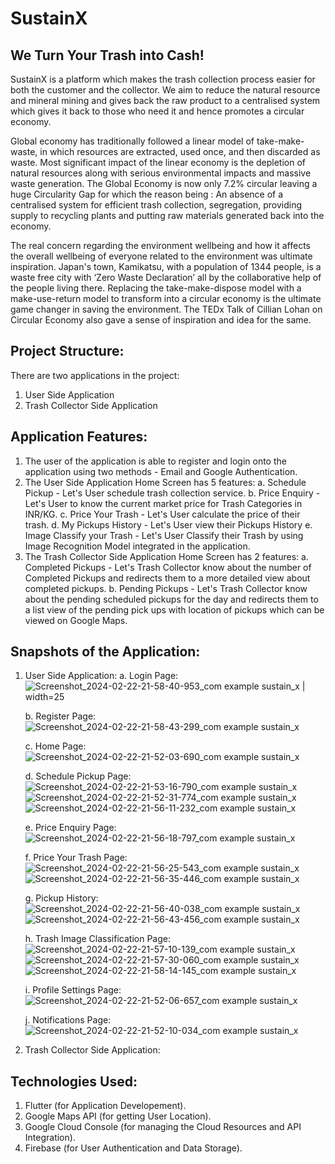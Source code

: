 # SustainX
## We Turn Your Trash into Cash!

SustainX is a platform which makes the trash collection process easier for both the customer and the collector. We aim to reduce the natural resource and mineral mining and gives back the raw product to a centralised system which gives it back to those who need it and hence promotes a circular economy.

Global economy has traditionally followed a linear model of take-make-waste, in which resources are extracted, used once, and then discarded as waste. Most significant impact of the linear economy is the depletion of natural resources along with serious environmental impacts and massive waste generation. 
The Global Economy is now only 7.2% circular leaving a huge Circularity Gap for which the reason being : An absence of a centralised system for efficient trash collection, segregation, providing supply to recycling plants and putting raw materials generated back into the economy.

The real concern regarding the environment wellbeing and how it affects the overall wellbeing of everyone related to the environment was ultimate inspiration. Japan's town, Kamikatsu, with a population of 1344 people, is a waste free city with ‘Zero Waste Declaration’ all by the collaborative help of the people living there. Replacing the take-make-dispose model with a make-use-return model to transform into a circular economy is the ultimate game changer in saving the environment. The TEDx Talk of Cillian Lohan on Circular Economy also gave a sense of inspiration and idea for the same.

## Project Structure:
There are two applications in the project:
1. User Side Application
2. Trash Collector Side Application

## Application Features:
1. The user of the application is able to register and login onto the application using two methods - Email and Google Authentication.
2. The User Side Application Home Screen has 5 features:
   a. Schedule Pickup - Let's User schedule trash collection service.
   b. Price Enquiry - Let's User to know the current market price for Trash Categories in INR/KG.
   c. Price Your Trash - Let's User calculate the price of their trash.
   d. My Pickups History - Let's User view their Pickups History
   e. Image Classify your Trash - Let's User Classify their Trash by using Image Recognition Model integrated in the application.
3. The Trash Collector Side Application Home Screen has 2 features:
   a. Completed Pickups - Let's Trash Collector know about the number of Completed Pickups and redirects them to a more detailed view about completed pickups.
   b. Pending Pickups - Let's Trash Collector know about the pending scheduled pickups for the day and redirects them to a list view of the pending pick ups with location of pickups which can be viewed on Google Maps.

## Snapshots of the Application:
1. User Side Application:
   a. Login Page:
   ![Screenshot_2024-02-22-21-58-40-953_com example sustain_x | width=25](https://github.com/Ninad-Lunge/SustainX/assets/96621805/4b226386-5dfa-4409-abb1-41321a788928)
   
   b. Register Page:
   ![Screenshot_2024-02-22-21-58-43-299_com example sustain_x](https://github.com/Ninad-Lunge/SustainX/assets/96621805/f0a63dab-fd3f-46d2-bbd1-c52e74dee335)

   c. Home Page:
   ![Screenshot_2024-02-22-21-52-03-690_com example sustain_x](https://github.com/Ninad-Lunge/SustainX/assets/96621805/c9e890df-30c4-45c7-94ef-7afb1dd7efbf)

   d. Schedule Pickup Page:
   ![Screenshot_2024-02-22-21-53-16-790_com example sustain_x](https://github.com/Ninad-Lunge/SustainX/assets/96621805/5b67b036-0756-46f5-a068-036c960b9d3e)
   ![Screenshot_2024-02-22-21-52-31-774_com example sustain_x](https://github.com/Ninad-Lunge/SustainX/assets/96621805/7038a0bb-0878-4bf2-828e-0c1bf29f6fb3)
   ![Screenshot_2024-02-22-21-56-11-232_com example sustain_x](https://github.com/Ninad-Lunge/SustainX/assets/96621805/146f64b7-7e6a-4f71-bfe4-229332a87a8a)

   e. Price Enquiry Page:
   ![Screenshot_2024-02-22-21-56-18-797_com example sustain_x](https://github.com/Ninad-Lunge/SustainX/assets/96621805/08ca18c8-5f21-423b-8ef3-4b91a9b7393d)

   f. Price Your Trash Page:
   ![Screenshot_2024-02-22-21-56-25-543_com example sustain_x](https://github.com/Ninad-Lunge/SustainX/assets/96621805/c46bba78-81af-44d3-915e-cb8f4c0ce831)
   ![Screenshot_2024-02-22-21-56-35-446_com example sustain_x](https://github.com/Ninad-Lunge/SustainX/assets/96621805/6e6c21e0-f2a3-448f-aae5-ed7ac362740f)

   g. Pickup History:
   ![Screenshot_2024-02-22-21-56-40-038_com example sustain_x](https://github.com/Ninad-Lunge/SustainX/assets/96621805/c23da9c3-3134-4ad5-9e9f-0fadfdcc5b29)
   ![Screenshot_2024-02-22-21-56-43-456_com example sustain_x](https://github.com/Ninad-Lunge/SustainX/assets/96621805/ef755472-4ad8-49d6-a24e-5ede527c06ee)

   h. Trash Image Classification Page:
   ![Screenshot_2024-02-22-21-57-10-139_com example sustain_x](https://github.com/Ninad-Lunge/SustainX/assets/96621805/62c0b726-163d-4d89-bb50-7f22f12ccc3a)
   ![Screenshot_2024-02-22-21-57-30-060_com example sustain_x](https://github.com/Ninad-Lunge/SustainX/assets/96621805/ac40ae2f-abdb-4656-a70f-d6ee7cb0ddf3)
   ![Screenshot_2024-02-22-21-58-14-145_com example sustain_x](https://github.com/Ninad-Lunge/SustainX/assets/96621805/ce4cdd15-93c4-4381-9011-8c68b8c03bb3)

   i. Profile Settings Page:
   ![Screenshot_2024-02-22-21-52-06-657_com example sustain_x](https://github.com/Ninad-Lunge/SustainX/assets/96621805/86f595e1-199d-4125-9880-2de866a965db)

   j. Notifications Page:
   ![Screenshot_2024-02-22-21-52-10-034_com example sustain_x](https://github.com/Ninad-Lunge/SustainX/assets/96621805/4b20e702-8fef-4db2-bd1b-d42667cc1dbe)

2. Trash Collector Side Application:

## Technologies Used:
1. Flutter (for Application Developement).
2. Google Maps API (for getting User Location).
3. Google Cloud Console (for managing the Cloud Resources and API Integration).
4. Firebase (for User Authentication and Data Storage).
